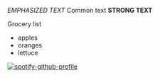 
_EMPHASIZED TEXT_ 
Common text 
__STRONG TEXT__

Grocery list 
- apples
- oranges 
- lettuce 

[![spotify-github-profile](https://spotify-github-profile.vercel.app/api/view?uid=richychard&cover_image=true&theme=default&show_offline=false&background_color=121212&interchange=false&bar_color=53b14f&bar_color_cover=false)](https://github.com/kittinan/spotify-github-profile)
